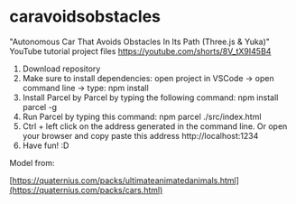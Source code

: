 # caravoidsobstacles

"Autonomous Car That Avoids Obstacles In Its Path (Three.js & Yuka)" YouTube tutorial project files https://youtube.com/shorts/8V_tX9I45B4

1. Download repository
2. Make sure to install dependencies: open project in VSCode -> open command line -> type: npm install
3. Install Parcel by Parcel by typing the following command: npm install parcel -g
4. Run Parcel by typing this command: npm parcel ./src/index.html
5. Ctrl + left click on the address generated in the command line. Or open your browser and copy paste this address http://localhost:1234
6. Have fun! :D

Model from:

[https://quaternius.com/packs/ultimateanimatedanimals.html](https://quaternius.com/packs/cars.html)
